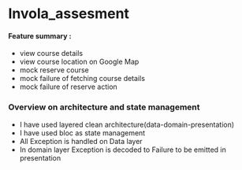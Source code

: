 # Invola_assesment
#### Feature summary :
- view course details 
- view course location on Google Map
- mock reserve course 
- mock failure of fetching course details
- mock failure of reserve action


### Overview on architecture and state management
- I have used layered clean architecture(data-domain-presentation)
- I have used bloc as state management
- All Exception is handled on Data layer 
- In domain layer Exception is decoded to Failure to be emitted in presentation
